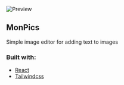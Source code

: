 ![Preview]

## MonPics
Simple image editor for adding text to images
### Built with:
- [React]
- [Tailwindcss]


[Preview]:https://github.com/user-attachments/assets/3a30b9a8-e837-4744-8901-e80a2d59a5ba
[React]:https://react.dev/
[Tailwindcss]:https://tailwindcss.com/
